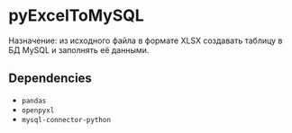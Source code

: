 # pyExcelToMySQL
Назначение: из исходного файла в формате XLSX создавать таблицу в БД MySQL и заполнять её данными.

## Dependencies
- `pandas`
- `openpyxl`
- `mysql-connector-python`
